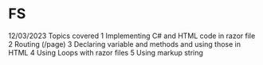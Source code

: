 # FS
12/03/2023
Topics covered
1 Implementing C# and HTML code in razor file
2 Routing (/page)
3 Declaring variable and methods and using those in HTML
4 Using Loops with razor files
5 Using markup string

